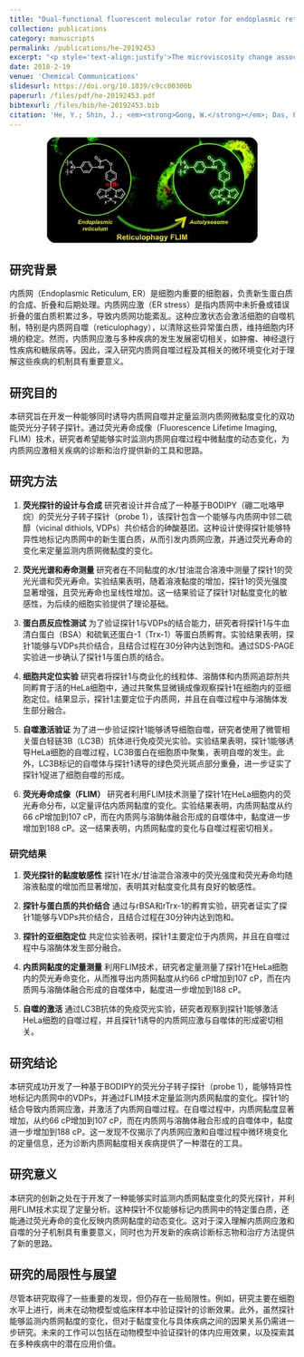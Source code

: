 ```yaml
---
title: "Dual-functional fluorescent molecular rotor for endoplasmic reticulum microviscosity imaging during reticulophagy"
collection: publications
category: manuscripts
permalink: /publications/he-20192453
excerpt: "<p style='text-align:justify'>The microviscosity change associated with reticulophagy is an important component for studying endoplasmic reticulum (ER) stress disorders. Here, a BODIPY-arsenicate conjugate 1-based fluorescent molecular rotor was designed to covalently bind vicinal dithiol-containing proteins in the ER, exhibiting a bifunction of reticulophagy initiation and microviscosity evaluation. Therefore, we could quantify the local viscosity changes during reticulophagy based on the fluorescence lifetime changes of probe 1.</p><img src='/images/GA/he-20192453.jpg' style='width: 400px; border-radius: 20px; display: block; margin: 0 auto;'>"
date: 2018-2-19
venue: 'Chemical Communications'
slidesurl: https://doi.org/10.1039/c9cc00300b
paperurl: /files/pdf/he-20192453.pdf
bibtexurl: /files/bib/he-20192453.bib
citation: 'He, Y.; Shin, J.; <em><strong>Gong, W.</strong></em>; Das, P.; Qu, J.; Yang, Z.; Liu, W.; Kang, C.; Qu, J.; Kim, J. S. Dual-Functional Fluorescent Molecular Rotor for Endoplasmic Reticulum Microviscosity Imaging during Reticulophagy. <em>Chem. Commun.</em> <strong>2019</strong>, <em>55</em> (17), 2453&ndash;2456. https://doi.org/10.1039/C9CC00300B.'
---
```



<img src='/images/GA/he-20192453.jpg' style='border-radius: 20px; display: block; margin: 0 auto;'>


## 研究背景
内质网（Endoplasmic Reticulum, ER）是细胞内重要的细胞器，负责新生蛋白质的合成、折叠和后期处理。内质网应激（ER stress）是指内质网中未折叠或错误折叠的蛋白质积累过多，导致内质网功能紊乱。这种应激状态会激活细胞的自噬机制，特别是内质网自噬（reticulophagy），以清除这些异常蛋白质，维持细胞内环境的稳定。然而，内质网应激与多种疾病的发生发展密切相关，如肿瘤、神经退行性疾病和糖尿病等。因此，深入研究内质网自噬过程及其相关的微环境变化对于理解这些疾病的机制具有重要意义。

## 研究目的
本研究旨在开发一种能够同时诱导内质网自噬并定量监测内质网微黏度变化的双功能荧光分子转子探针。通过荧光寿命成像（Fluorescence Lifetime Imaging, FLIM）技术，研究者希望能够实时监测内质网自噬过程中微黏度的动态变化，为内质网应激相关疾病的诊断和治疗提供新的工具和思路。

## 研究方法
1. **荧光探针的设计与合成**
   研究者设计并合成了一种基于BODIPY（硼二吡咯甲烷）的荧光分子转子探针（probe 1），该探针包含一个能够与内质网中邻二硫醇（vicinal dithiols, VDPs）共价结合的砷酸基团。这种设计使得探针能够特异性地标记内质网中的新生蛋白质，从而引发内质网应激，并通过荧光寿命的变化来定量监测内质网微黏度的变化。

2. **荧光光谱和寿命测量**
   研究者在不同黏度的水/甘油混合溶液中测量了探针1的荧光光谱和荧光寿命。实验结果表明，随着溶液黏度的增加，探针1的荧光强度显著增强，且荧光寿命也呈线性增加。这一结果验证了探针1对黏度变化的敏感性，为后续的细胞实验提供了理论基础。

3. **蛋白质反应性测试**
   为了验证探针1与VDPs的结合能力，研究者将探针1与牛血清白蛋白（BSA）和硫氧还蛋白-1（Trx-1）等蛋白质孵育。实验结果表明，探针1能够与VDPs共价结合，且结合过程在30分钟内达到饱和。通过SDS-PAGE实验进一步确认了探针1与蛋白质的结合。

4. **细胞共定位实验**
   研究者将探针1与商业化的线粒体、溶酶体和内质网追踪剂共同孵育于活的HeLa细胞中，通过共聚焦显微镜成像观察探针1在细胞内的亚细胞定位。结果显示，探针1主要定位于内质网，并且在自噬过程中与溶酶体发生部分融合。

5. **自噬激活验证**
   为了进一步验证探针1能够诱导细胞自噬，研究者使用了微管相关蛋白轻链3B（LC3B）抗体进行免疫荧光实验。实验结果表明，探针1能够诱导HeLa细胞的自噬过程，LC3B蛋白在细胞质中聚集，表明自噬的发生。此外，LC3B标记的自噬体与探针1诱导的绿色荧光斑点部分重叠，进一步证实了探针1促进了细胞自噬的形成。

6. **荧光寿命成像（FLIM）**
   研究者利用FLIM技术测量了探针1在HeLa细胞内的荧光寿命分布，以定量评估内质网黏度的变化。实验结果表明，内质网黏度从约66 cP增加到107 cP，而在内质网与溶酶体融合形成的自噬体中，黏度进一步增加到188 cP。这一结果表明，内质网黏度的变化与自噬过程密切相关。

### 研究结果
1. **荧光探针的黏度敏感性**
   探针1在水/甘油混合溶液中的荧光强度和荧光寿命均随溶液黏度的增加而显著增加，表明其对黏度变化具有良好的敏感性。

2. **探针与蛋白质的共价结合**
   通过与rBSA和rTrx-1的孵育实验，研究者证实了探针1能够与VDPs共价结合，且结合过程在30分钟内达到饱和。

3. **探针的亚细胞定位**
   共定位实验表明，探针1主要定位于内质网，并且在自噬过程中与溶酶体发生部分融合。

4. **内质网黏度的定量测量**
   利用FLIM技术，研究者定量测量了探针1在HeLa细胞内的荧光寿命变化，从而推导出内质网黏度从约66 cP增加到107 cP，而在内质网与溶酶体融合形成的自噬体中，黏度进一步增加到188 cP。

5. **自噬的激活**
   通过LC3B抗体的免疫荧光实验，研究者观察到探针1能够激活HeLa细胞的自噬过程，并且探针1诱导的内质网应激与自噬体的形成密切相关。

## 研究结论
本研究成功开发了一种基于BODIPY的荧光分子转子探针（probe 1），能够特异性地标记内质网中的VDPs，并通过FLIM技术定量监测内质网黏度的变化。探针1的结合导致内质网应激，并激活了内质网自噬过程。在自噬过程中，内质网黏度显著增加，从约66 cP增加到107 cP，而在内质网与溶酶体融合形成的自噬体中，黏度进一步增加到188 cP。这一发现不仅揭示了内质网应激和自噬过程中微环境变化的定量信息，还为诊断内质网黏度相关疾病提供了一种潜在的工具。

## 研究意义
本研究的创新之处在于开发了一种能够实时监测内质网黏度变化的荧光探针，并利用FLIM技术实现了定量分析。这种探针不仅能够标记内质网中的特定蛋白质，还能通过荧光寿命的变化反映内质网黏度的动态变化。这对于深入理解内质网应激和自噬的分子机制具有重要意义，同时也为开发新的疾病诊断标志物和治疗方法提供了新的思路。

## 研究的局限性与展望
尽管本研究取得了一些重要的发现，但仍存在一些局限性。例如，研究主要在细胞水平上进行，尚未在动物模型或临床样本中验证探针的诊断效果。此外，虽然探针能够监测内质网黏度的变化，但对于黏度变化与具体疾病之间的因果关系仍需进一步研究。未来的工作可以包括在动物模型中验证探针的体内应用效果，以及探索其在多种疾病中的潜在应用价值。
